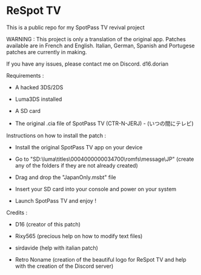 # ReSpot TV
This is a public repo for my SpotPass TV revival project

WARNING : This project is only a translation of the original app. Patches available are in French and English.
Italian, German, Spanish and Portugese patches are currently in making.

If you have any issues, please contact me on Discord. d16.dorian

Requirements :

- A hacked 3DS/2DS

- Luma3DS installed

- A SD card

- The original .cia file of SpotPass TV (CTR-N-JERJ) - (いつの間にテレビ)


Instructions on how to install the patch :


- Install the original SpotPass TV app on your device

- Go to "SD:\luma\titles\0004000000034700\romfs\message\JP"
(create any of the folders if they are not already created)

- Drag and drop the "JapanOnly.msbt" file

- Insert your SD card into your console and power on your system

- Launch SpotPass TV and enjoy !



Credits :

- D16 (creator of this patch)

- Rixy565 (precious help on how to modify text files)

- sirdavide (help with italian patch)

- Retro Noname (creation of the beautiful logo for ReSpot TV and help with the creation of the Discord server)
